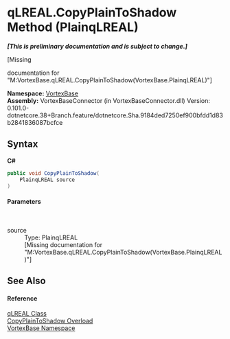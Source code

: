 # qLREAL.CopyPlainToShadow Method (PlainqLREAL)
 _**\[This is preliminary documentation and is subject to change.\]**_

\[Missing <summary> documentation for "M:VortexBase.qLREAL.CopyPlainToShadow(VortexBase.PlainqLREAL)"\]

**Namespace:**&nbsp;<a href="N_VortexBase.md">VortexBase</a><br />**Assembly:**&nbsp;VortexBaseConnector (in VortexBaseConnector.dll) Version: 0.101.0-dotnetcore.38+Branch.feature/dotnetcore.Sha.9184ded7250ef900bfdd1d83b2841836087bcfce

## Syntax

**C#**<br />
``` C#
public void CopyPlainToShadow(
	PlainqLREAL source
)
```


#### Parameters
&nbsp;<dl><dt>source</dt><dd>Type: PlainqLREAL<br />\[Missing <param name="source"/> documentation for "M:VortexBase.qLREAL.CopyPlainToShadow(VortexBase.PlainqLREAL)"\]</dd></dl>

## See Also


#### Reference
<a href="T_VortexBase_qLREAL.md">qLREAL Class</a><br /><a href="Overload_VortexBase_qLREAL_CopyPlainToShadow.md">CopyPlainToShadow Overload</a><br /><a href="N_VortexBase.md">VortexBase Namespace</a><br />